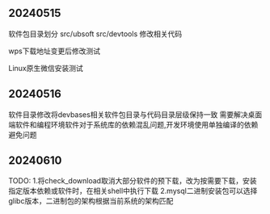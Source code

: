 ## 20240515
软件包目录划分 src/ubsoft src/devtools 修改相关代码

wps下载地址变更后修改测试

Linux原生微信安装测试

## 20240516
软件目录修改将devbases相关软件包目录与代码目录层级保持一致
需要解决桌面端软件和编程环境软件对于系统库的依赖混乱问题,开发环境使用单独编译的依赖避免问题

## 20240610
TODO:
1.将check_download取消大部分软件的预下载，改为按需要下载，安装指定版本依赖或软件时，在相关shell中执行下载
2.mysql二进制安装包可以选择glibc版本，二进制包的架构根据当前系统的架构匹配